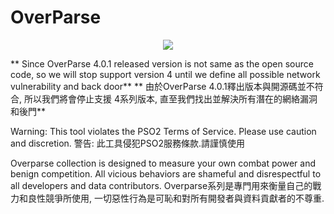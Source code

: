 # OverParse

<p align="center">
  <img src="https://i.imgur.com/Gsf9GU4.png">
</p>

** Since OverParse 4.0.1 released version is not same as the open source code, so we will stop support version 4 until we define all possible network vulnerability and back door**
** 由於OverParse 4.0.1釋出版本與開源碼並不符合, 所以我們將會停止支援 4系列版本, 直至我們找出並解決所有潛在的網絡漏洞和後門**

Warning: This tool violates the PSO2 Terms of Service. Please use caution and discretion.
警告: 此工具侵犯PSO2服務條款.請謹慎使用 

Overparse collection is designed to measure your own combat power and benign competition. All vicious behaviors are shameful and disrespectful to all developers and data contributors. 
Overparse系列是專門用來衡量自己的戰力和良性競爭所使用, 一切惡性行為是可恥和對所有開發者與資料貢獻者的不尊重. 